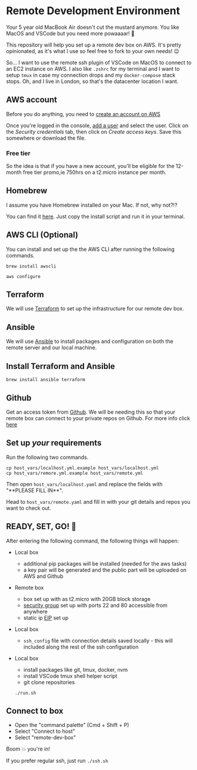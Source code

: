 # Remote Development Environment
Your 5 year old MacBook Air doesn't cut the mustard anymore.
You like MacOS and VSCode but you need more powaaaar! 🚀

This repository will help you set up a remote dev box on AWS.
It's pretty opinionated, as it's what I use so feel free to fork to your own needs! 😉

So... I want to use the remote ssh plugin of VSCode on MacOS to connect to an EC2 instance on AWS.
I also like `.zshrc` for my terminal and I want to setup `tmux` in case my connection drops and my `docker-compose` stack stops.
Oh, and I live in London, so that's the datacenter location I want.

## AWS account
Before you do anything, you need to [create an account on AWS](https://portal.aws.amazon.com/billing/signup#/start)

Once you're logged in the console, [add a user](https://console.aws.amazon.com/iam/home?#/users) and select the user. Click on the _Security credentials_ tab, then click on _Create access keys_. Save this somewhere or download the file.

### Free tier
So the idea is that if you have a new account, you'll be eligible for the 12-month free tier promo,ie 750hrs on a t2.micro instance per month.

## Homebrew
I assume you have Homebrew installed on your Mac. If not, why not?!?

You can find it [here](https://brew.sh). Just copy the install script and run it in your terminal.

## AWS CLI (Optional)
You can install and set up the the AWS CLI after running the following commands.
```
brew install awscli

aws configure
```

## Terraform
We will use [Terraform](https://www.terraform.io) to set up the infrastructure for our remote dev box.

## Ansible
We will use [Ansible](https://www.ansible.com) to install packages and configuration on both the remote server and our local machine.

## Install Terraform and Ansible
```
brew install ansible terraform
```

## Github
Get an access token from [Github](https://github.com/settings/tokens/new).
We will be needing this so that your remote box can connect to your private repos on Github.
For more info click [here](https://docs.github.com/en/github/authenticating-to-github/creating-a-personal-access-token)

## Set up *your* requirements
Run the following two commands.
```
cp host_vars/localhost.yml.example host_vars/localhost.yml
cp host_vars/remore.yml.example host_vars/remote.yml
```
Then open `host_vars/localhost.yaml` and replace the fields with "\*\*PLEASE FILL IN\*\*".

Head to `host_vars/remote.yaml` and fill in with your git details and repos you want to check out.

## READY, SET, GO! 💨
After entering the following command, the following things will happen:
* Local box
  * additional pip packages will be installed (needed for the aws tasks)
  * a key pair will be generated and the public part will be uploaded on AWS and Github
* Remote box
  * box set up with as t2.micro with 20GB block storage
  * [security group](https://docs.aws.amazon.com/vpc/latest/userguide/VPC_SecurityGroups.html) set up with ports 22 and 80 accessible from anywhere
  * static ip [EIP](https://docs.aws.amazon.com/AWSEC2/latest/UserGuide/elastic-ip-addresses-eip.html) set up
* Local box
  * `ssh_config` file with connection details saved locally - this will included along the rest of the ssh configuration
* Local box
  * install packages like git, tmux, docker, nvm
  * install VSCode tmux shell helper script
  * git clone repositories

  ```
  ./run.sh
  ```

## Connect to box

* Open the "command palette" (Cmd + Shift + P)
* Select "Connect to host"
* Select "remote-dev-box"

Boom 💥  you're in!

If you prefer regular ssh, just run `./ssh.sh`
<!-- ## Bonus round
### VSCode integrated terminal (Linux) should start TMUX
Add this to VSCode settings this will open a tmux session when you use vscode's integrated terminal on the remote host. Great for long running processes.
```
...
"terminal.integrated.shell.linux": "/home/ec2-user/code-shell.sh",
...
``` -->

